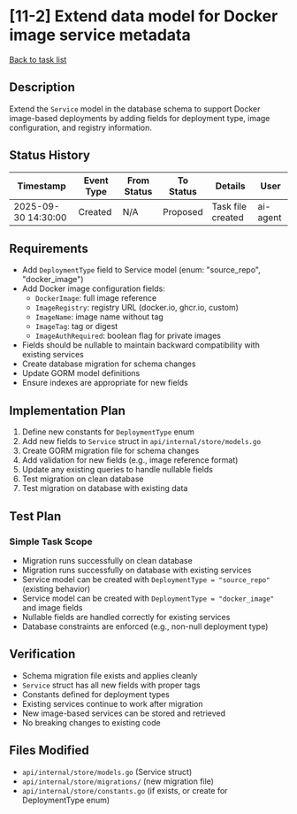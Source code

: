 # [11-2] Extend data model for Docker image service metadata

[Back to task list](./tasks.md)

## Description
Extend the `Service` model in the database schema to support Docker image-based deployments by adding fields for deployment type, image configuration, and registry information.

## Status History
| Timestamp | Event Type | From Status | To Status | Details | User |
|-----------|------------|-------------|-----------|---------|------|
| 2025-09-30 14:30:00 | Created | N/A | Proposed | Task file created | ai-agent |

## Requirements
- Add `DeploymentType` field to Service model (enum: "source_repo", "docker_image")
- Add Docker image configuration fields:
  - `DockerImage`: full image reference
  - `ImageRegistry`: registry URL (docker.io, ghcr.io, custom)
  - `ImageName`: image name without tag
  - `ImageTag`: tag or digest
  - `ImageAuthRequired`: boolean flag for private images
- Fields should be nullable to maintain backward compatibility with existing services
- Create database migration for schema changes
- Update GORM model definitions
- Ensure indexes are appropriate for new fields

## Implementation Plan
1. Define new constants for `DeploymentType` enum
2. Add new fields to `Service` struct in `api/internal/store/models.go`
3. Create GORM migration file for schema changes
4. Add validation for new fields (e.g., image reference format)
5. Update any existing queries to handle nullable fields
6. Test migration on clean database
7. Test migration on database with existing data

## Test Plan
### Simple Task Scope
- Migration runs successfully on clean database
- Migration runs successfully on database with existing services
- Service model can be created with `DeploymentType = "source_repo"` (existing behavior)
- Service model can be created with `DeploymentType = "docker_image"` and image fields
- Nullable fields are handled correctly for existing services
- Database constraints are enforced (e.g., non-null deployment type)

## Verification
- Schema migration file exists and applies cleanly
- `Service` struct has all new fields with proper tags
- Constants defined for deployment types
- Existing services continue to work after migration
- New image-based services can be stored and retrieved
- No breaking changes to existing code

## Files Modified
- `api/internal/store/models.go` (Service struct)
- `api/internal/store/migrations/` (new migration file)
- `api/internal/store/constants.go` (if exists, or create for DeploymentType enum)

